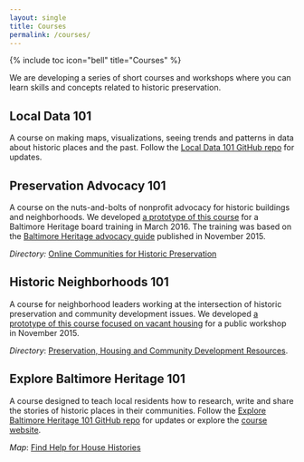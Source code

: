 ```yaml
---
layout: single
title: Courses
permalink: /courses/
---
```

{% include toc icon="bell" title="Courses" %}

We are developing a series of short courses and workshops where you can learn skills and concepts related to historic preservation.

## Local Data 101

A course on making maps, visualizations, seeing trends and patterns in data about historic places and the past. Follow the [Local Data 101 GitHub repo](https://github.com/localpreservation/localdata101) for updates.

## Preservation Advocacy 101

A course on the nuts-and-bolts of nonprofit advocacy for historic buildings and neighborhoods. We developed [a prototype of this course](https://docs.google.com/document/d/1McW7XeO_7oqkcGDgVXcaXOR62kbRzyrb3yir_PSUMsI/edit?usp=sharing) for a Baltimore Heritage board training in March 2016. The training was based on the [Baltimore Heritage advocacy guide](https://github.com/baltimoreheritage/guides/blob/master/advocacy-guide.md) published in November 2015.

_Directory:_ [Online Communities for Historic Preservation](https://docs.google.com/spreadsheets/d/1NBImLcBi2DGlNsJJWDz1nhGh85BTgeQjczLYLscxOfs/edit?usp=sharing)

## Historic Neighborhoods 101

A course for neighborhood leaders working at the intersection of historic preservation and community development issues. We developed [a prototype of this course focused on vacant housing](https://github.com/elipousson/vacant-vernacular) for a public workshop in November 2015.

_Directory_: [Preservation, Housing and Community Development Resources](https://docs.google.com/spreadsheets/d/1Fnn_kO8haBZbAKTlgnd0fUBXRaY9xcJN8Heji_OgWYs/edit?usp=sharing).

## Explore Baltimore Heritage 101

A course designed to teach local residents how to research, write and share the stories of historic places in their communities. Follow the [Explore Baltimore Heritage 101 GitHub repo](https://github.com/baltimoreheritage/explore-101) for updates or explore the [course website](https://baltimoreheritage.github.io/explore-101/).

_Map_: [Find Help for House Histories](https://elipousson.cartodb.com/viz/50fdf15c-ddda-11e5-83a0-0e5db1731f59/public_map)
